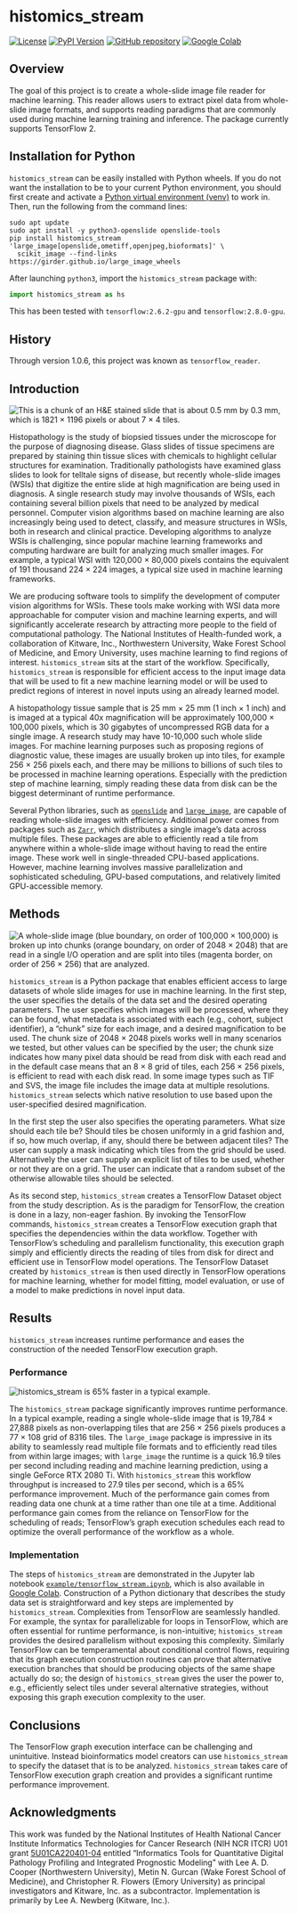 # histomics_stream

[![License](https://img.shields.io/badge/License-Apache%202.0-blue.svg)](https://github.com/InsightSoftwareConsortium/ITK/blob/master/LICENSE) [![PyPI Version](https://img.shields.io/pypi/v/histomics_stream.svg)](https://pypi.python.org/pypi/histomics_stream) [![GitHub repository](https://img.shields.io/badge/Powered%20by-histomics__stream-blue.svg)](https://github.com/DigitalSlideArchive/HistomicsStream) [![Google Colab](https://colab.research.google.com/assets/colab-badge.svg)](https://colab.research.google.com/github/DigitalSlideArchive/HistomicsStream/blob/master/example/tensorflow_stream.ipynb)

## Overview

The goal of this project is to create a whole-slide image file reader for machine learning.  This reader allows users to extract pixel data from whole-slide image formats, and supports reading paradigms that are commonly used during machine learning training and inference.  The package currently supports TensorFlow 2.

## Installation for Python

`histomics_stream` can be easily installed with Python wheels.  If you do not want the installation to be to your current Python environment, you should first create and activate a [Python virtual environment (venv)](https://docs.python.org/3/tutorial/venv.html) to work in.  Then, run the following from the command lines:

```shell-script
sudo apt update
sudo apt install -y python3-openslide openslide-tools
pip install histomics_stream 'large_image[openslide,ometiff,openjpeg,bioformats]' \
  scikit_image --find-links https://girder.github.io/large_image_wheels
```

After launching `python3`, import the `histomics_stream` package with:

```python
import histomics_stream as hs
```

This has been tested with `tensorflow:2.6.2-gpu` and `tensorflow:2.8.0-gpu`.

## History

Through version 1.0.6, this project was known as `tensorflow_reader`.

## Introduction

![This is a chunk of an H&E stained slide that is about 0.5 mm by 0.3 mm, which is 1821 × 1196 pixels or about 7 × 4 tiles.](documentation/H&E_chunk.png)

Histopathology is the study of biopsied tissues under the microscope for the purpose of diagnosing disease.  Glass slides of tissue specimens are prepared by staining thin tissue slices with chemicals to highlight cellular structures for examination.  Traditionally pathologists have examined glass slides to look for telltale signs of disease, but recently whole-slide images (WSIs) that digitize the entire slide at high magnification are being used in diagnosis.  A single research study may involve thousands of WSIs, each containing several billion pixels that need to be analyzed by medical personnel.  Computer vision algorithms based on machine learning are also increasingly being used to detect, classify, and measure structures in WSIs, both in research and clinical practice.  Developing algorithms to analyze WSIs is challenging, since popular machine learning frameworks and computing hardware are built for analyzing much smaller images.  For example, a typical WSI with 120,000 × 80,000 pixels contains the equivalent of 191 thousand 224 × 224 images, a typical size used in machine learning frameworks.

We are producing software tools to simplify the development of computer vision algorithms for WSIs.  These tools make working with WSI data more approachable for computer vision and machine learning experts, and will significantly accelerate research by attracting more people to the field of computational pathology.  The National Institutes of Health-funded work, a collaboration of Kitware, Inc., Northwestern University, Wake Forest School of Medicine, and Emory University, uses machine learning to find regions of interest.  `histomics_stream` sits at the start of the workflow.  Specifically, `histomics_stream` is responsible for efficient access to the input image data that will be used to fit a new machine learning model or will be used to predict regions of interest in novel inputs using an already learned model.

A histopathology tissue sample that is 25 mm × 25 mm (1 inch × 1 inch) and is imaged at a typical 40x magnification will be approximately 100,000 × 100,000 pixels, which is 30 gigabytes of uncompressed RGB data for a single image.  A research study may have 10-10,000 such whole slide images.  For machine learning purposes such as proposing regions of diagnostic value, these images are usually broken up into tiles, for example 256 × 256 pixels each, and there may be millions to billions of such tiles to be processed in machine learning operations.  Especially with the prediction step of machine learning, simply reading these data from disk can be the biggest determinant of runtime performance.

Several Python libraries, such as [`openslide`](https://openslide.org/api/python/) and [`large_image`](https://girder.github.io/large_image/), are capable of reading whole-slide images with efficiency.  Additional power comes from packages such as [`Zarr`](https://www.nature.com/articles/s41592-021-01326-w), which distributes a single image’s data across multiple files.  These packages are able to efficiently read a tile from anywhere within a whole-slide image without having to read the entire image.  These work well in single-threaded CPU-based applications.  However, machine learning involves massive parallelization and sophisticated scheduling, GPU-based computations, and relatively limited GPU-accessible memory.

## Methods

![A whole-slide image (blue boundary, on order of 100,000 × 100,000) is broken up into chunks (orange boundary, on order of 2048 × 2048) that are read in a single I/O operation and are split into tiles (magenta border, on order of 256 × 256) that are analyzed.](documentation/slide_chunk_tile.png)

`histomics_stream` is a Python package that enables efficient access to large datasets of whole slide images for use in machine learning.  In the first step, the user specifies the details of the data set and the desired operating parameters.  The user specifies which images will be processed, where they can be found, what metadata is associated with each (e.g., cohort, subject identifier), a “chunk” size for each image, and a desired magnification to be used.  The chunk size of 2048 × 2048 pixels works well in many scenarios we tested, but other values can be specified by the user; the chunk size indicates how many pixel data should be read from disk with each read and in the default case means that an 8 × 8 grid of tiles, each 256 × 256 pixels, is efficient to read with each disk read.  In some image types such as TIF and SVS, the image file includes the image data at multiple resolutions.  `histomics_stream` selects which native resolution to use based upon the user-specified desired magnification.

In the first step the user also specifies the operating parameters.  What size should each tile be?  Should tiles be chosen uniformly in a grid fashion and, if so, how much overlap, if any, should there be between adjacent tiles?  The user can supply a mask indicating which tiles from the grid should be used.  Alternatively the user can supply an explicit list of tiles to be used, whether or not they are on a grid.  The user can indicate that a random subset of the otherwise allowable tiles should be selected.

As its second step, `histomics_stream` creates a TensorFlow Dataset object from the study description.  As is the paradigm for TensorFlow, the creation is done in a lazy, non-eager fashion.  By invoking the TensorFlow commands, `histomics_stream` creates a TensorFlow execution graph that specifies the dependencies within the data workflow.  Together with TensorFlow’s scheduling and parallelism functionality, this execution graph simply and efficiently directs the reading of tiles from disk for direct and efficient use in TensorFlow model operations.  The TensorFlow Dataset created by `histomics_stream` is then used directly in TensorFlow operations for machine learning, whether for model fitting, model evaluation, or use of a model to make predictions in novel input data.

## Results

`histomics_stream` increases runtime performance and eases the construction of the needed TensorFlow execution graph.

### Performance

![histomics_stream is 65% faster in a typical example.](documentation/runtime.png)

The `histomics_stream` package significantly improves runtime performance.  In a typical example, reading a single whole-slide image that is 19,784 × 27,888 pixels as non-overlapping tiles that are 256 × 256 pixels produces a 77 × 108 grid of 8316 tiles.  The `large_image` package is impressive in its ability to seamlessly read multiple file formats and to efficiently read tiles from within large images; with `large_image` the runtime is a quick 16.9 tiles per second including reading and machine learning prediction, using a single GeForce RTX 2080 Ti.  With `histomics_stream` this workflow throughput is increased to 27.9 tiles per second, which is a 65% performance improvement.  Much of the performance gain comes from reading data one chunk at a time rather than one tile at a time.  Additional performance gain comes from the reliance on TensorFlow for the scheduling of reads; TensorFlow’s graph execution schedules each read to optimize the overall performance of the workflow as a whole.

### Implementation

The steps of `histomics_stream` are demonstrated in the Jupyter lab notebook [`example/tensorflow_stream.ipynb`](https://github.com/DigitalSlideArchive/HistomicsStream/blob/master/example/tensorflow_stream.ipynb), which is also available in [Google Colab](https://colab.research.google.com/github/DigitalSlideArchive/HistomicsStream/blob/master/example/tensorflow_stream.ipynb).  Construction of a Python dictionary that describes the study data set is straightforward and key steps are implemented by `histomics_stream`.  Complexities from TensorFlow are seamlessly handled.  For example, the syntax for parallelizable for loops in TensorFlow, which are often essential for runtime performance, is non-intuitive; `histomics_stream` provides the desired parallelism without exposing this complexity.  Similarly TensorFlow can be temperamental about conditional control flows, requiring that its graph execution construction routines can prove that alternative execution branches that should be producing objects of the same shape actually do so; the design of `histomics_stream` gives the user the power to, e.g., efficiently select tiles under several alternative strategies, without exposing this graph execution complexity to the user.

## Conclusions

The TensorFlow graph execution interface can be challenging and unintuitive.  Instead bioinformatics model creators can use `histomics_stream` to specify the dataset that is to be analyzed.  `histomics_stream` takes care of TensorFlow execution graph creation and provides a significant runtime performance improvement.

## Acknowledgments

This work was funded by the National Institutes of Health National Cancer Institute Informatics Technologies for Cancer Research (NIH NCR ITCR) U01 grant [5U01CA220401-04](https://reporter.nih.gov/search/dyu6NCTti06k6svCyr7--Q/project-details/9929565) entitled “Informatics Tools for Quantitative Digital Pathology Profiling and Integrated Prognostic Modeling” with Lee A. D. Cooper (Northwestern University), Metin N. Gurcan (Wake Forest School of Medicine), and Christopher R. Flowers (Emory University) as principal investigators and Kitware, Inc. as a subcontractor.  Implementation is primarily by Lee A. Newberg (Kitware, Inc.).
